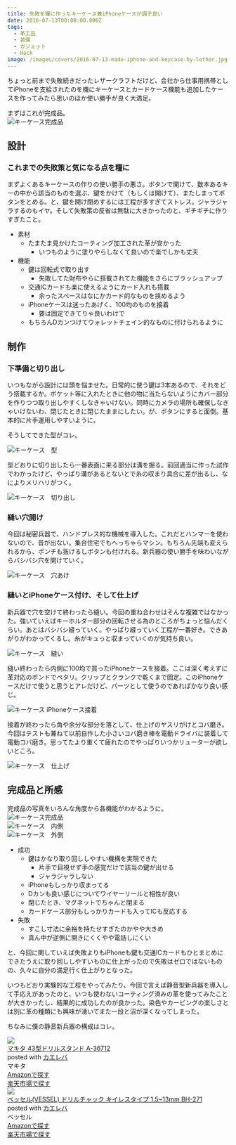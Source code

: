 ```yaml
---
title: 失敗を糧に作ったキーケース兼iPhoneケースが調子良い
date: 2016-07-13T00:00:00.000Z
tags:
  - 革工芸
  - 装備
  - ガジェット
  - Hack
image: /images/covers/2016-07-13-made-iphone-and-keycase-by-lether.jpg
---
```

ちょっと前まで失敗続きだったレザークラフトだけど、会社から仕事用携帯としてiPhoneを支給されたのを機にキーケースとカードケース機能も追加したケースを作ってみたら思いのほか使い勝手が良く大満足。

まずはこれが完成品。  
![キーケース完成品](https://lh3.googleusercontent.com/_L7wWkMRXVIJntopEM7_RfElyy5eWGZubwo5QJVtIyBHlj_vgEuhDI6VcQAd-mZjMnB1O59_s8HDZd6dRW4WqqpCc-wGTELhcgGx4oinlWFSSJ1vmyphjjMSd4IecBtKZmv1YGr52CeHP23PGKEbaAvdiycN6SORzBsLtUsgt0A2_XMuh11rZnYidyZZcZxkGsjCl7SVOP1u2uhdll20knJvstqaVlpTMxwXx3a0sqjuQsKMqDgbJvq2vMoL9E-hy2zyvricbrk29UvwTRHFVJ2GAdf6HHjQpSpFOhBDBauHbZFK2yQtOy0OnqZHs1uKSTBPggRRQn2t-NmR6nbWH3ipxCuhlyNlyhIKgIjBLdxC2aUv4AM25RaFgrSvqfx5e1NG52661AMcFhr2l63Gyg7oRRyiW509P1yQtasheqrhDRUuRhnowyvNGPQPdBKL4buh-p0yae8ZdYXIZqYJPYKKZRRCCkXLylLhMHMtYaL-RUlgfiA-Dlmu9d36LvRAr0QjyilirUP8m1hbEyTu1Ajr2OEQT32-Y0CvjemMuleDFpXOgChCRxtydc5mhUWxuTcPab29vqm6wJgnNY8EV9PJK9ybLUM "キーケース完成品")


## 設計
### これまでの失敗策と気になる点を糧に
まずよくあるキーケースの作りの使い勝手の悪さ。ボタンで開けて、数本あるキーの中から該当のものを選ぶ、鍵をかけて（もしくは開けて）、またしまってボタンをとめる。と、鍵を開け閉めするには工程が多すぎてストレス。ジャラジャラするのもイヤ。そして失敗策の反省は無駄に大きかったのと、ギチギチに作りすぎたこと。

- 素材
	- たまたま見かけたコーティング加工された革が安かった
		- いつものように塗りやらしなくて良いので楽でしかも丈夫
- 機能
	- 鍵は回転式で取り出す
		- 失敗してた財布やらに搭載されてた機能をさらにブラッシュアップ
	- 交通ICカードも楽に使えるようにカード入れも搭載
		- 余ったスペースはなにかカード的なものを挟めるよう
	- iPhoneケースは迷ったあげく、100均のものを接着
		- 要は固定できてりゃ良いわけで
	- もちろんDカンつけてウォレットチェイン的なものに付けられるように

## 制作
### 下準備と切り出し
いつもながら設計には頭を悩ませた。日常的に使う鍵は3本あるので、それをどう搭載するか。ポケット等に入れたときに他の物に当たらないようにカバー部分を作りつつ取り出しやすくしなきゃいけない。同時にカメラの場所も確保しなきゃいけないわ、閉じたときに閉じたままにしたい。が、ボタンにすると面倒。基本的に片手運用しやすいように。

そうしてできた型がコレ。

![キーケース　型](https://lh3.googleusercontent.com/Z-xjiy0LmPnCWdtvj-vBadD2j5ccO5rg1b0gmzZqUvgydc6Za4gjE7w6wI6oM15xpeEjIDNzo1hXRYxapV4UX0DcTYAdnLPYtQsfpkyw4FXx0S63Kjbsn_OLRFW_uFpPGKFh6E4l23P4mNQ3dkPN0gMokIgRVndMBXhmcosM2KLMvhsKavBDCoZolKU1EnKLAagGliuyndsv6peT772BwPsmfz5DJ1CVZkF6RxkhnSiTK9r1phZyzMf4K-TlA6lIcjF6lOHR3uTZgChdXMWykJDxz3ugQXPnaQ1wkjXisKuhKKdg-3eJ31JnHaEXsAQUNmPC-MdHVh5r865OD2ZF5ZmzYPQUbsOH4nYTCCoZu8qonQkMIbZDH0GYGZOM14ccQIpTQhcKzYl7TjmyTGEHSfMH80iJy7JcZnml-adq4m-urkoHV0ZJ6ayNiPdTreT8MZT_lOd5Ce_Sjv7pGTFCK8xPOjtEUy5SWnvsnotQfoyVkvAhFc_34CayyBPbbGF7xNx2v4KGtHE0zEFQ2H2j9jHEd4SJuCid2UWX_wzo6XFknybx8AxU_y8BRjEHQO2O5rZSr233ebvs6Mz1RuK4WCATzrPq7i4 "キーケース　型")


型どおりに切り出したら一番表面に来る部分は溝を掘る。前回適当に作った試作でわかったけど、やっぱり溝があるとないとで糸の収まり具合に差が出るし、なによりメリハリがつく。

![キーケース　切り出し](https://lh3.googleusercontent.com/qlHmBfMJQ7Jstg05njRBDvyIA4r2J6_NTEapBvn7Z0KJo4k8UREP_LAT-ERdzGF5gh7cE4csBjeYiPU2ss_lET9cM6vgC-Wrw_z60W9ICsqfypPJX9vfR45gm_J2OTy2Qj3hbvDBst4L3zfRnn5upecr0yFmC1u0xtwqf6JegDuPCqdKBTyw1rOFfRDcrRENQKkpJunbdV0Zr6WKa0HA5iD4OQ6owIGgIuWboqIy1hb8MRKxhWE1YmHv-dmrMUjUB21vLTngs5mzPbVbbKIz7CFCUBc794gzq29T4Q1aGBT_uoxfS3_BW39HheC45Cf6Rk-vv5wX8YaTRfgyIkvlYFm2rsI8efUCWGPFUDty5bswQTMyqx8B7bryYupG48tctUx06kdDTOxw8zysObxX6Im6nbvgaPFUK52JB6ZWExsMnXEEEkDyhlYD-eB9vsOnCdu5ATYPfjY3vA2yfTAcGNZvg1NjXb0lYaxo1Y4SDYUF4MubtjmG-MdsE4NGCEuoT-DQIArvREjhoFc9O1ZFS2_6t1bzROh7gqtoqCFb4AuDAzNwdgo4I1ps5lec_0EkPKR1jX7hCUAqhG0FnD6cSM8UYRDYU58 "キーケース　切り出し")

### 縫い穴開け
今回は秘密兵器で、ハンドプレス的な機械を導入した。これだとハンマーを使わないので、音が出ない。集合住宅でもへっちゃらマシン。もちろん先端も変えられるから、ポンチも抜けるしボタンも付けれる。新兵器の使い勝手を味わいながらバシバシ穴を開けていく。

![キーケース　穴あけ](https://lh3.googleusercontent.com/pa029BnVtGnXsuS8M941bZYCNxreUB4nrS1nekO7SSD7ulNR1G31VcsQRfCrh9R0ivsL3eqsmXWt9AiFyV_YfJZZOojUnWNaIdVevbI5w8MQ4nAS3U5bz6jUq9M9Iut6OuSiP89hYiKRHC9dBpz509naUcdKokq4jSjw1uMES8r6BttVaeztKtUZzi3ekj4jxZDE40Q5wGWXwvTiDT-RHLAS4NnsGqykrapnJAWLxsqzQBntukJPLAI_RM4aHqquAL8FwVO04fPeIVd7Hi6pQl_xwMQkmNKF8C2l2Cu0r1eDrAQj7YdnDuSBMoWC6jmZnyilTP6gIMUuu7syIWyUSPETo6bdre1iCNJfosr-80bdlO0I3wtj2T6xToWnWie1aDcuhfk3cpOYYlS3SijT-pOh56BtKp_k9JsJsTZWijcRMtVggWWBcjqIBIkHbrUVKlKDSVCDQNCk3TB9VLxWatnpU9k1aiDOy61GBaJYIxfp5pucRjXXe9C4vhAaSirALEyZ7QrIM4woeIU2ooLDy3Cyy-hvp_7dtcra5rxpmGifryeaLbQ74mqWmh77cyvgRwEOQeuBJaK5G-KIMtGzNAX9BkmFlss "キーケース　穴あけ")

### 縫いとiPhoneケース付け、そして仕上げ
新兵器で穴を空けて終わったら縫い。今回の重ね合わせはそんな複雑ではなかった。強いていえばキーホルダー部分の回転させる為のところがちょっと悩んだくらい。あとはバシバシ縫っていく。やっぱり縫っていく工程が一番好き。できあがりがわかってくるし。糸がキュっと収まっていくのが気持ち良い。

![キーケース　縫い](https://lh3.googleusercontent.com/VBSYyKRNJM7qrNhvR8w5UiARA5ltuk_0wvJD-BcyFlWtYn6x9WAkPHc1IbSEmeKpFC0Fob-QmVCZBeAYQOQoFAJ0n6KCpJ5U62DoeeFNB1wjPWVDT-FMfRUyNyrRXXYnGalNtbx7Ta_tVydBCKalPTOxn-3iolFzwQdrtRsdnF5EiAOBPa5LIyPvGScnl7KsLkEnh8g0OzKaMc8pSTW_tLobuwC6CLpOAxAiBDJefCBC9jOWGr2ynMx86mvejZ2UgFFbjAjLodByvcnuu98-VFcA6XO7jJmmMxEW-voAOZ5fX4pzAjzZogUdlS7QaVrUriMZ8IRBk6KwzVUC6oEIAwZpDxdX3aZ3A0owb-plBBySLI15BNjt00OOBP60pqR85pe8X4Mlbgn-99GKN9RrxjdH2H7OxUHR2ExaPOPlyIGxYYhGzVg-rrkosikpRLP8cCbU1QcpeHJVZFzM5B2Hgr-RVO9Uun8kjK44X621XLPgxo60EHDSsFqOaal6SYtTnBb2DotYzFecrCpNp8a0Fqd9-zLc8xSe80oajrILpxJgm1LEcaIYfQEH_Vz4NGoqxNMXD-GvU7KU2UDVMLVF02758weTClo "キーケース　縫い")

縫い終わったら内側に100均で買ったiPhoneケースを接着。ここは深く考えずに革対応のボンドでペタリ。クリップとクランクで乾くまで固定。このiPhoneケースだけで使うと思うとアレだけど、パーツとして使うのであればかなり良い感じ。

![キーケース iPhoneケース接着](https://lh3.googleusercontent.com/hyFilSNHo0xbF-RsSwnnl5fCvZTf_YF8c6EUvmzw5IkBaBsQOJPVkOAuagC6-HIzrpA1YaR4oz8xSgkpFufO7C2p0xDRF4b92arWdTpnA6P6UZrGQfDdPk6382O8BfNkYOnfRZANB7evW4Agfl74IaKcbnZliEkbfGyXADgZQvbU65l9RbgYxcR6riFnfUiNEaPgnk7LizKiH1LbMxXxr-3tNh3GzquKT-QkKBv-tfUx5HMOjAYK1gGHOJGPO15F6CZIup_vzMqF7ex7NVJBRzagqlrbTu4hnXXY8B6YghQ3c8aqej_Qbt0gjMGru5_Kk9jjUl3Ekjw-ut2uUdtyOiQkl6lQ0j8tIaXOct_TNB0YKW4acTTCPab0dbi-b4oc-0uoKmk01mWJ45t2dpXG3n3IcTDVr1LsGJMdR6sotBnaBnDiYHjfFJNHnlNE0e9OyBlxguBi9gnTkd4L_x8HU_WNzuu51srRmnl-D0IXo-n1HcaSDGHCRkeaspm5sHaZG8_m1OKovHlBarxglViVvsaHnQQQld8mJPpkPF35_fVH-rrBMtzJzQBwBbOq0vOFpsapWB2vbAFvKskAu67CEtNlutKlrBI "キーケース iPhoneケース接着")

接着が終わったら角や余分な部分を落として、仕上げのヤスリがけとコバ磨き。今回はテストも兼ねて以前自作した小さいコバ磨き棒を電動ドライバに装着して電動コバ磨き。思ってたより重くて疲れたのでやっぱりいつかリューターが欲しいところ。

![キーケース　仕上げ](https://lh3.googleusercontent.com/OtWkkhZ3VvVoLy0Gblh8Cj_-0S8G9CnJ5fMt4AyDPcEZFGVMxkVY84KSapx8PnAzKFAEOMb7Jxknvg8z7nJcXVcK8Nk8wn8Ru121e7qVZG8r-3DAMGUWRhaEAJAjfkDwVcNH0i1__CCvMz66PJZh7bqipUMLPuK4jyigmqmArLlocAfiMHyYhl4bcLWHnJPc5rc9SbMK8zXOKgitOLZWZywNiGKf64A4gmNG7jVXtUupg2EM0xbDgBxdDiF5XEHNUbxtg7c1fcC87u-9juySpajG_LN-XJ5YeJS4pVsmcUCPbqtTsqbtLMC8HfHNqSVPTwYhI-TEdC5xPi4iQCjrKsNGf7vnElb0-fhZxAEQiunAK5nHGhZ_9BMnhBP_5j20A9rfvZ0G23fx_Y3BXWSjuk6wDciRThLyVjUWRE3IhYlT5aieqfnQxMi1AZzqxb3aSwBBawi03ZgC2G0y0mES-hFQR9y3W9V5LG4u6jaDstmUsY4bC1r4EI5osGaWfyt3WzGNjT2g2MSrltlF2lbGiADU653nk0tGDvXkIyt8R_yOs8FzT-wz7MShcdlCfAkVtL6ZAoNjpEYbfA6JWJgkSaRrwhZN2Xs "キーケース　仕上げ")

## 完成品と所感
完成品の写真をいろんな角度から各機能がわかるように。  
![キーケース完成品](https://lh3.googleusercontent.com/_L7wWkMRXVIJntopEM7_RfElyy5eWGZubwo5QJVtIyBHlj_vgEuhDI6VcQAd-mZjMnB1O59_s8HDZd6dRW4WqqpCc-wGTELhcgGx4oinlWFSSJ1vmyphjjMSd4IecBtKZmv1YGr52CeHP23PGKEbaAvdiycN6SORzBsLtUsgt0A2_XMuh11rZnYidyZZcZxkGsjCl7SVOP1u2uhdll20knJvstqaVlpTMxwXx3a0sqjuQsKMqDgbJvq2vMoL9E-hy2zyvricbrk29UvwTRHFVJ2GAdf6HHjQpSpFOhBDBauHbZFK2yQtOy0OnqZHs1uKSTBPggRRQn2t-NmR6nbWH3ipxCuhlyNlyhIKgIjBLdxC2aUv4AM25RaFgrSvqfx5e1NG52661AMcFhr2l63Gyg7oRRyiW509P1yQtasheqrhDRUuRhnowyvNGPQPdBKL4buh-p0yae8ZdYXIZqYJPYKKZRRCCkXLylLhMHMtYaL-RUlgfiA-Dlmu9d36LvRAr0QjyilirUP8m1hbEyTu1Ajr2OEQT32-Y0CvjemMuleDFpXOgChCRxtydc5mhUWxuTcPab29vqm6wJgnNY8EV9PJK9ybLUM "キーケース完成品")   
![キーケース　内側](https://lh3.googleusercontent.com/urpIVSyL1vstOtgz3FKka_ll7MiJNTBX2o7-6BOBXvdilw69rCF2FCgIaksyAY-hUAot1GmdBwP_E5l1mbfPOfsHmVjY66Qb1XjDKm83kcPn8l3PPISnIjJcZvB8sb46Oq3DznZPtd2kQ2GHFKXTb7EdZdbUsCpv7h_8XpTf9Xg9wch_kakOENa33KcK7S1lEwRyVWNIWXh46ZoX1UFJ0GBN03TTbw3L0x7KCeknZNoK_YUrsoe0KKj-LLVGg3xGszl8cjSvVfOOU7to-LT2sBbp-dwzjzUSQGxOODuwX0rxMpAL6RqYmAtr56t_n8aEpJQ9SaQonMmaffBggs1udW9SWF0itsBBjwHLEgtUJEIq6Ye7jvaIw4NbJIe8gcaknYfG8qAEDKI8h7n7JRL_XzfDUPWEfgX7RSHwB1gTHPCTEeg-MP2l9_NsXp9BI3D1qY84DNqGPzcQmHZdYtE6n6Wi7deqOo14b1n8AqFKrciNeThTXkj0dpZZM2PjLYuUhUC7_UqFGTYAPgZRjU4iYwRPDXNBroYkOwgbzXYx-fK-2-PmE0xpscergmhPOiao5Ay-YjgnDzDTMhJ-nZyvWn-95gTGfUo "キーケース　内側")  
![キーケース　外側](https://lh3.googleusercontent.com/3UpVETFvHgga97xu7VeT5ncGCSC8M-EWVKz6A7650MLmgJ3MU5kwjzcaWqtPeaCo0SSumLSI7oZPMyMMf3Q7KNB0EMyDJsHB0gciKhh5b7bDzoH1JloTNgu6weVnHoNxEGWaqeCuJkEn5zcGpuAeeu0l5vRl2PYf-Q-tj_sPbk3PDBXfUfXjOsYKuqPH0LcIT950wlvktx9thYdP_6lSjcRnwCJk-rfTBRw2es5Pxs-TX-svi9k443iCItyJ22sIBTMz-n9p9dhf0FrpobHTolJkKDlBba4AHhNNZuXEhISx_KMmf6vm-rFjX-i32t8rRjPlAKylctDHWYtcDVOnHR7c0byKrtVqKUEGjob-YavhEAZfYPfcEAsV3ySPh8FNsBgskLDtFPi5wZhZEafDdpg8BhSAcc7v38mQoRQwRmzhMYLyL1VRwiYBg7ZFsFNj7uis75L7dMUKvKdddHty2f2-f7fnkjajma7lnOCQouhIRsflfNCkYr6MDRi4PCnp_LZvEAdRhXZXtAzP-Od6Xi9e29h6caWCKMkONMjCKXakJNZFR8Y1tvqsHIj2PBvlOReeEyE5cs7quXa2HM41D6ubRORTjxw "キーケース　外側")


- 成功
	- 鍵はかなり取り回ししやすい機構を実現できた
		- 片手で目視せず手の感覚だけで該当の鍵が出せる
		- ジャラジャラしない
	- iPhoneもしっかり収まってる
	- Dカンも良い感じについてワイヤーリールと相性が良い
	- 閉じたとき、マグネットでちゃんと閉まる
	- カードケース部分もしっかりカードも入ってICも反応する
- 失敗
	- すこし寸法に余裕を持たせすぎたのかやや大きめ
	- 真ん中が逆側に開きにくくやや電話しにくい

と、今回に関していえば失敗よりもiPhoneも鍵も交通ICカードもひとまとめにできたうえに取り回ししやすいものに仕上がったので失敗はゼロではないものの、久々に自分の満足行く仕上がりとなった。

いつもどおり実験的な工程をやってみたり、今回で言えば静音型新兵器を導入して手応えがあったのと、いつも使わないコーティング済みの革を使ってみたことが大きかったし、結果的に成功したのが良かった。染色やカービングの楽しさとは別に革の種類にも興味が湧いてまた一段と沼が深くなってしまった。

ちなみに僕の静音新兵器の構成はコレ。
<div class="cstmreba"><div class="kaerebalink-box"><div class="kaerebalink-image"><a href="http://www.amazon.co.jp/exec/obidos/ASIN/B00070OVJY/akicks-22/ref=nosim/" target="_blank" ><img src="http://ecx.images-amazon.com/images/I/41uOuywpl-L._SL160_.jpg" style="border: none;" /></a></div><div class="kaerebalink-info"><div class="kaerebalink-name"><a href="http://www.amazon.co.jp/exec/obidos/ASIN/B00070OVJY/akicks-22/ref=nosim/" target="_blank" >マキタ 43型ドリルスタンド A-36712</a><div class="kaerebalink-powered-date">posted with <a href="http://kaereba.com" rel="nofollow" target="_blank">カエレバ</a></div></div><div class="kaerebalink-detail"> マキタ     </div><div class="kaerebalink-link1"><div class="shoplinkamazon"><a href="http://www.amazon.co.jp/gp/search?keywords=%83%7D%83L%83%5E%2043%8C%5E%83h%83%8A%83%8B%83X%83%5E%83%93%83h&amp;__mk_ja_JP=%83J%83%5E%83J%83i&amp;tag=akicks-22" target="_blank" >Amazonで探す</a></div><div class="shoplinkrakuten"><a href="http://hb.afl.rakuten.co.jp/hgc/12d74d16.c27dc2b4.12d74d17.2343dd9d/?pc=http%3A%2F%2Fsearch.rakuten.co.jp%2Fsearch%2Fmall%2F%25E3%2583%259E%25E3%2582%25AD%25E3%2582%25BF%252043%25E5%259E%258B%25E3%2583%2589%25E3%2583%25AA%25E3%2583%25AB%25E3%2582%25B9%25E3%2582%25BF%25E3%2583%25B3%25E3%2583%2589%2F-%2Ff.1-p.1-s.1-sf.0-st.A-v.2%3Fx%3D0%26scid%3Daf_ich_link_urltxt%26m%3Dhttp%3A%2F%2Fm.rakuten.co.jp%2F" target="_blank" >楽天市場で探す</a></div></div></div><div class="booklink-footer"></div></div></div>

<div class="cstmreba"><div class="kaerebalink-box"><div class="kaerebalink-image"><a href="http://www.amazon.co.jp/exec/obidos/ASIN/B001HPN7LQ/akicks-22/ref=nosim/" target="_blank" ><img src="http://ecx.images-amazon.com/images/I/41tzgZEhGbL._SL160_.jpg" style="border: none;" /></a></div><div class="kaerebalink-info"><div class="kaerebalink-name"><a href="http://www.amazon.co.jp/exec/obidos/ASIN/B001HPN7LQ/akicks-22/ref=nosim/" target="_blank" >ベッセル(VESSEL) ドリルチャック キイレスタイプ 1.5~13mm BH-271</a><div class="kaerebalink-powered-date">posted with <a href="http://kaereba.com" rel="nofollow" target="_blank">カエレバ</a></div></div><div class="kaerebalink-detail"> ベッセル     </div><div class="kaerebalink-link1"><div class="shoplinkamazon"><a href="http://www.amazon.co.jp/gp/search?keywords=%83h%83%8A%83%8B%83%60%83%83%83b%83N%20%83L%83C%83%8C%83X%83%5E%83C%83v&amp;__mk_ja_JP=%83J%83%5E%83J%83i&amp;tag=akicks-22" target="_blank" >Amazonで探す</a></div><div class="shoplinkrakuten"><a href="http://hb.afl.rakuten.co.jp/hgc/12d74d16.c27dc2b4.12d74d17.2343dd9d/?pc=http%3A%2F%2Fsearch.rakuten.co.jp%2Fsearch%2Fmall%2F%25E3%2583%2589%25E3%2583%25AA%25E3%2583%25AB%25E3%2583%2581%25E3%2583%25A3%25E3%2583%2583%25E3%2582%25AF%2520%25E3%2582%25AD%25E3%2582%25A4%25E3%2583%25AC%25E3%2582%25B9%25E3%2582%25BF%25E3%2582%25A4%25E3%2583%2597%2F-%2Ff.1-p.1-s.1-sf.0-st.A-v.2%3Fx%3D0%26scid%3Daf_ich_link_urltxt%26m%3Dhttp%3A%2F%2Fm.rakuten.co.jp%2F" target="_blank" >楽天市場で探す</a></div></div></div><div class="booklink-footer"></div></div></div>
